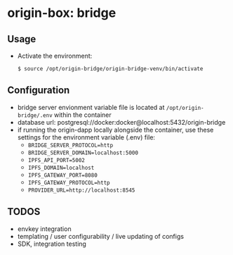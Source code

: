 # origin-box: bridge

## Usage

- Activate the environment:

  `$ source /opt/origin-bridge/origin-bridge-venv/bin/activate`

## Configuration
- bridge server envionment variable file is located at `/opt/origin-bridge/.env` within the container
- database url: postgresql://docker:docker@localhost:5432/origin-bridge
- if running the origin-dapp locally alongside the container, use these settings for the environment variable (.env) file:
    - `BRIDGE_SERVER_PROTOCOL=http`
    - `BRIDGE_SERVER_DOMAIN=localhost:5000`
    - `IPFS_API_PORT=5002`
    - `IPFS_DOMAIN=localhost`
    - `IPFS_GATEWAY_PORT=8080`
    - `IPFS_GATEWAY_PROTOCOL=http`
    - `PROVIDER_URL=http://localhost:8545`


## TODOS
- envkey integration
- templating / user configurability / live updating of configs
- SDK, integration testing
